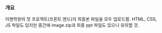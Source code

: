 ### 개요
이젠학원의 첫 프로젝트(프론트 엔드)의 최종본 파일을 모두 업로드함.
HTML, CSS, JS 파일도 있지만 중간에 image.zip과 최종 ppt 파일도 있으니 유의할 것.

